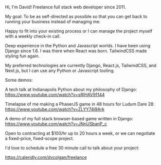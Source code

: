 Hi, I'm David! Freelance full stack web developer since 2011.

My goal: To be as self-directed as possible so that you can get back to running your business instead of managing me.

Happy to fit into your existing process or I can manage the project myself with a weekly check-in call.

Deep experience in the Python and Javascript worlds. I have been using Django since 1.6. I was there when React was born. TailwindCSS made styling fun again.

My preferred technologies are currently Django, React.js, TailwindCSS, and Next.js, but I can use any Python or Javascript tooling.

Some demos:

A tech talk at Indianapolis Python about my philosophy of Django: https://www.youtube.com/watch?v=sRIHAV91144

Timelapse of me making a PhaserJS game in 48 hours for Ludum Dare 28: https://www.youtube.com/watch?v=ZLYY74i9Ark

A demo of my full stack browser-based game written in Django: https://www.youtube.com/watch?v=JNnUSbanP_c

Open to contracting at $100/hr up to 20 hours a week, or we can negotiate a fixed-price, fixed-scope project.

I'd love to schedule a free 30 minute call to talk about your project:

https://calendly.com/dvcolgan/freelance
